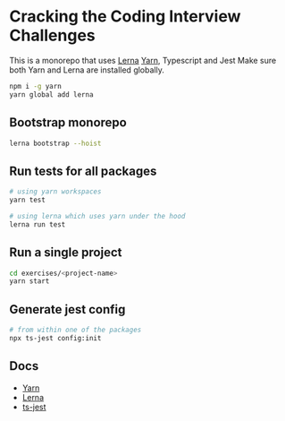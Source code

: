# Cracking the Coding Interview Challenges

This is a monorepo that uses [Lerna](https://lerna.js.org/) [Yarn](https://yarnpkg.com), Typescript and Jest
Make sure both Yarn and Lerna are installed globally.

```sh
npm i -g yarn
yarn global add lerna
```

## Bootstrap monorepo

```sh
lerna bootstrap --hoist
```

## Run tests for all packages

```sh
# using yarn workspaces
yarn test

# using lerna which uses yarn under the hood
lerna run test
```

## Run a single project

```sh
cd exercises/<project-name>
yarn start
```

## Generate jest config

```sh
# from within one of the packages
npx ts-jest config:init
```

## Docs

- [Yarn](https://classic.yarnpkg.com/en/docs)
- [Lerna](https://github.com/lerna/lerna)
- [ts-jest](https://github.com/kulshekhar/ts-jest)
